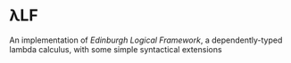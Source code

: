 # λLF
An implementation of *Edinburgh Logical Framework*, a dependently-typed lambda calculus, with some simple syntactical extensions
